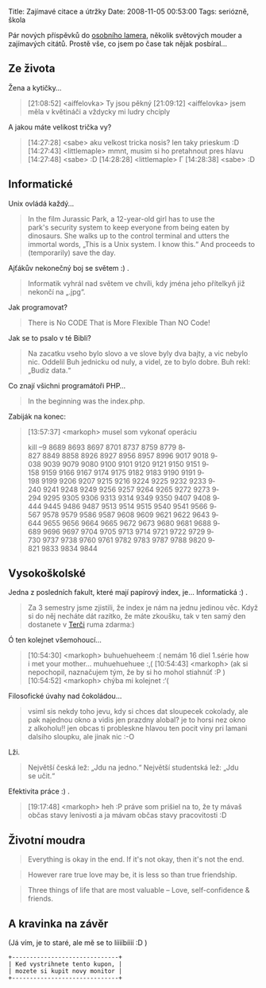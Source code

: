Title: Zajímavé citace a útržky
Date: 2008-11-05 00:53:00
Tags: seriózně, škola

Pár nových příspěvků do [osobního lamera]({filename}2008-04-23_osobni-lamer.md), několik světových mouder a zajímavých citátů. Prostě vše, co jsem po čase tak nějak posbíral…

## Ze života

Žena a kytičky…

> [21:08:52] <aiffelovka\> Ty jsou pěkný
> [21:09:12] <aiffelovka\> jsem měla v květináči a vždycky mi ludry chcíply

A jakou máte velikost trička vy?

> [14:27:28] <sabe\> aku velkost tricka nosis? len taky prieskum :D
> [14:27:43] <littlemaple\> mmnt, musim si ho pretahnout pres hlavu
> [14:27:48] <sabe\> :D
> [14:28:28] <littlemaple\> Г
> [14:28:38] <sabe\> :D

## Informatické

Unix ovládá každý…

> In the film Jurassic Park, a 12-year-old girl has to use the
> park's security system to keep everyone from being eaten by
> dinosaurs. She walks up to the control terminal and utters the
> immortal words, „This is a Unix system. I know this.“ And proceeds
> to (temporarily) save the day.

Ajťákův nekonečný boj se světem :) .

> Informatik vyhrál nad světem ve chvíli, kdy jména jeho přítelkyň
> již nekončí na „.jpg“.

Jak programovat?

> There is No CODE That is More Flexible Than NO Code!

Jak se to psalo v té Bibli?

> Na zacatku vseho bylo slovo a ve slove byly dva bajty, a vic nebylo
> nic. Oddelil Buh jednicku od nuly, a videl, ze to bylo dobre. Buh
> rekl: „Budiz data.“

Co znají všichni programátoři PHP…

> In the beginning was the index.php.

Zabiják na konec:

> [13:57:37] <markoph\> musel som vykonať operáciu
>
> kill –9 8689 8693 8­697 8701 8737 8759 8779 8­827 8849 8858 8926 8927 8­956 8957 8996 9017 9018 9­038 9039 9079 9080 9100 9­101 9120 9121 9150 9151 9­158 9159 9166 9167 9174 9­175 9182 9183 9190 9191 9­198 9199 9206 9207 9215 9­216 9224 9225 9232 9233 9­240 9241 9248 9249 9256 9­257 9264 9265 9272 9273 9­294 9295 9305 9306 9313 9­314 9349 9350 9407 9408 9­444 9445 9486 9487 9513 9­514 9515 9540 9541 9566 9­567 9578 9579 9586 9587 9­608 9609 9621 9622 9643 9­644 9655 9656 9664 9665 9­672 9673 9680 9681 9688 9­689 9696 9697 9704 9705 9­713 9714 9721 9722 9729 9­730 9737 9738 9760 9761 9­782 9783 9787 9788 9820 9­821 9833 9834 9844

## Vysokoškolské

Jedna z posledních fakult, které mají papírový index, je… Informatická :) .

> Za 3 semestry jsme zjistili, že index je nám na jednu jedinou věc.
> Když si do něj necháte dát razítko, že máte zkoušku, tak v ten samý
> den dostanete v [Terči](http://terc.kn.vutbr.cz/) ruma zdarma:)

Ó ten kolejnet všemohoucí…

> [10:54:30] <markoph\> buhuehueheem :( nemám 16 diel 1.série how
> i met your mother… muhuehuehuee :‚(
> [10:54:43] <markoph\> (ak si nepochopil, naznačujem tým, že by si
> ho mohol stiahnúť :P )
> [10:54:52] <markoph\> chýba mi kolejnet :‘(

Filosofické úvahy nad čokoládou…

> vsiml sis nekdy toho jevu, kdy si chces dat sloupecek cokolady, ale
> pak najednou okno a vidis jen prazdny alobal? je to horsi nez okno
> z alkoholu!! jen obcas ti probleskne hlavou ten pocit viny pri
> lamani dalsiho sloupku, ale jinak nic :-O

Lži.

> Největší česká lež: „Jdu na jedno.“ Největší studentská lež: „Jdu
> se učit.“

Efektivita práce :) .

> [19:17:48] <markoph\> heh :P práve som prišiel na to, že ty mávaš
> občas stavy lenivosti a ja mávam občas stavy pracovitosti :D

## Životní moudra

> Everything is okay in the end. If it's not okay, then it's not
> the end.

> However rare true love may be, it is less so than true friendship.

> Three things of life that are most valuable – Love, self-confidence
> & friends.

## A kravinka na závěr

(Já vím, je to staré, ale mě se to lííííbíííí :D )

    +------------------------------+
    | Ked vystrihnete tento kupon, |
    | mozete si kupit novy monitor |
    +------------------------------+

